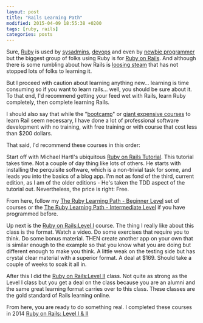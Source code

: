 ```yaml
---
layout: post
title: "Rails Learning Path"
modified: 2015-04-09 18:55:38 +0200
tags: [ruby, rails]
categories: posts
---
```

Sure, [Ruby](https://www.ruby-lang.org/en/) is used by [sysadmins](http://devopsanywhere.blogspot.de/2011/09/how-ruby-is-beating-python-in-battle.html), [devops](https://github.com/puppetlabs/puppet) and even by [newbie programmer](https://pine.fm/LearnToProgram/) but the biggest group of folks using Ruby is for [Ruby on Rails](http://rubyonrails.org/). And although there is some rumbling about how Rails is [loosing steam](http://developers.slashdot.org/story/14/11/26/158223/is-ruby-on-rails-losing-steam) that has not stopped lots of folks to learning it.

But I proceed with caution about learning anything new... learning is time consuming so if you want to learn rails... well, you should be sure about it. To that end, I'd recommend getting your feed wet with Rails, learn Ruby completely, then complete learning Rails.  

I should also say that while the "[bootcamp](http://www.skilledup.com/articles/the-ultimate-guide-to-coding-bootcamps-the-exhaustive-list/)" or [giant expensive courses](http://www.gotealeaf.com/) to learn Rail seem necessary, I have done a lot of professional software development with no training, with free training or with course that cost less than $200 dollars. 

That said, I'd recommend these courses in this order:

Start off with Michael Hartl's ubiquitous [Ruby on Rails Tutorial](https://www.railstutorial.org/book). This tutorial takes time. Not a couple of day thing like lots of others. He starts with installing the perquisite software, which is a non-trivial task for some, and leads you into the basics of a blog app. I'm not as fond of the third, current edition, as I am of the older editions - He's taken the TDD aspect of the tutorial out. Nevertheless, the price is right: Free.

From here, follow my [The Ruby Learning Path - Beginner Level](http://ric.mclaughlin.today/the-ruby-learning-path-beginner/ "Title") set of courses or the [The Ruby Learning Path - Intermediate Level](the-ruby-learning-path-intermediate/ "Title") if you have programmed before. 

Up next is the [Ruby on Rails:Level I](https://pragmaticstudio.com/rails) course. The thing I really like about this class is the format. Watch a video. Do some exercises that require you to think. Do some bonus material. THEN create another app on your own that is similar enough to the example so that you know what you are doing but different enough to make you think. A little weak on the testing side but has crystal clear material with a superior format. A deal at $169. Should take a couple of weeks to soak it all in.

After this I did the [Ruby on Rails:Level II](https://pragmaticstudio.com/courses/rails-iis) class. Not quite as strong as the Level I class but you get a deal on the class because you are an alumni and the same great learning format carries over to this class. These classes are the gold standard of Rails learning online.

From here, you are ready to do something real. I completed these courses in 2014 [Ruby on Rails: Level I & II](https://pragmaticstudio.com/alumni/ric-mclaughlin-kj1q)